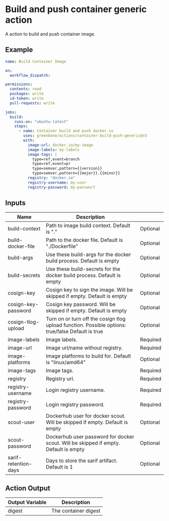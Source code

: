 # Build and push container generic action

A action to build and push container image.

## Example

```yml
name: Build Container Image

on:
  workflow_dispatch:

permissions:
  contents: read
  packages: write
  id-token: write
  pull-requests: write

jobs:
  build:
    runs-on: "ubuntu-latest"
    steps:
      - name: Container build and push docker.io
        uses: greenbone/actions/container-build-push-generic@v3
        with:
          image-url: docker.io/my-image
          image-labels: my-labels
          image-tags: |
            type=ref,event=branch
            type=ref,event=pr
            type=semver,pattern={{version}}
            type=semver,pattern={{major}}.{{minor}}
          registry: "docker.io"
          registry-username: my-user
          registry-password: my-passwort
```

## Inputs

| Name                | Description                                                                                       |          |
|---------------------|---------------------------------------------------------------------------------------------------|----------|
| build-context       | Path to image build context. Default is "."                                                       | Optional |
| build-docker-file   | Path to the docker file. Default is "./Dockerfile"                                                | Optional |
| build-args          | Use these build-args for the docker build process. Default is empty                               | Optional |
| build-secrets       | Use these build-secrets for the docker build process. Default is empty                            | Optional |
| cosign-key          | Cosign key to sign the image. Will be skipped if empty. Default is empty                          | Optional |
| cosign-key-password | Cosign key password. Will be skipped if empty. Default is empty                                   | Optional |
| cosign-tlog-upload  | Turn on or turn off the cosign tlog upload function. Possible options: true/false Default is true | Optional |
| image-labels        | Image labels.                                                                                     | Required |
| image-url           | Image url/name without registry.                                                                  | Required |
| image-platforms     | Image platforms to build for. Default is "linux/amd64"                                            | Optional |
| image-tags          | Image tags.                                                                                       | Required |
| registry            | Registry url.                                                                                     | Required |
| registry-username   | Login registry username.                                                                          | Required |
| registry-password   | Login registry password.                                                                          | Required |
| scout-user          | Dockerhub user for docker scout. Will be skipped if empty. Default is empty                       | Optional |
| scout-password      | Dockerhub user password for docker scout. Will be skipped if empty. Default is empty              | Optional |
| sarif-retention-days| Days to store the sarif artifact. Default is 1                                                    | Optional |

## Action Output

| Output Variable | Description          |
|-----------------|----------------------|
| digest          | The container digest |
